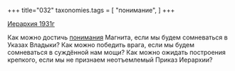 +++
title="032"
taxonomies.tags = [
 "понимание",
]
+++

[Иерархия 1931г](/agni/1931)

Как можно достичь [понимания](/tags/понимание) Магнита, если мы будем сомневаться в Указах Владыки? Как можно победить врага, если мы будем сомневаться в суждённой нам мощи? Как можно ожидать построения крепкого, если мы не признаем неотъемлемый Приказ Иерархии?   

